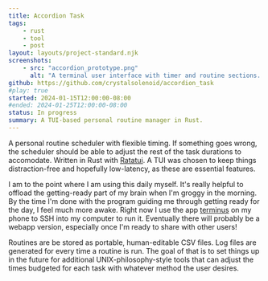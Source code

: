 ```yaml
---
title: Accordion Task
tags:
    - rust
    - tool
    - post
layout: layouts/project-standard.njk
screenshots:
    - src: "accordion_prototype.png"
      alt: "A terminal user interface with timer and routine sections. The timer section has a progress bar at 40%. The routine section has a list of tasks: brush teeth (3 minutes), put on glasses (1 minute), turn on music (1 minute). Brush teeth is selected. None of the tasks' checkboses are checked."
github: https://github.com/crystalsolenoid/accordion_task
#play: true
started: 2024-01-15T12:00:00-08:00
#ended: 2024-01-25T12:00:00-08:00
status: In progress
summary: A TUI-based personal routine manager in Rust.
---
```


A personal routine scheduler with flexible timing. If something goes wrong, the scheduler should be able to adjust the rest of the task durations to accomodate. Written in Rust with [Ratatui](https://ratatui.rs/). A TUI was chosen to keep things distraction-free and hopefully low-latency, as these are essential features.

I am to the point where I am using this daily myself. It's really helpful to offload the getting-ready part of my brain when I'm groggy in the morning. By the time I'm done with the program guiding me through getting ready for the day, I feel much more awake. Right now I use the app [terminus](https://termius.com/) on my phone to SSH into my computer to run it. Eventually there will probably be a webapp version, especially once I'm ready to share with other users!


Routines are be stored as portable, human-editable CSV files. Log files are generated for every time a routine is run. The goal of that is to set things up in the future for additional UNIX-philosophy-style tools that can adjust the times budgeted for each task with whatever method the user desires.
